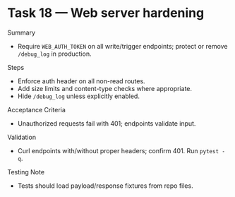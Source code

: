 # Task 18 — Web server hardening

Summary
- Require `WEB_AUTH_TOKEN` on all write/trigger endpoints; protect or remove `/debug_log` in production.

Steps
- Enforce auth header on all non-read routes.
- Add size limits and content-type checks where appropriate.
- Hide `/debug_log` unless explicitly enabled.

Acceptance Criteria
- Unauthorized requests fail with 401; endpoints validate input.

Validation
- Curl endpoints with/without proper headers; confirm 401. Run `pytest -q`.

Testing Note
- Tests should load payload/response fixtures from repo files.


